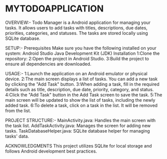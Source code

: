 # MYTODOAPPLICATION
OVERVIEW:-
Todo Manager is a  Android application for managing your tasks. 
It allows users to add tasks with titles, descriptions, due dates, priorities, categories, and statuses.
The tasks are stored locally using SQLite database.

SETUP:-
Prerequisites
Make sure you have the following installed on your system:
Android Studio
Java Development Kit (JDK)
Installation
1:Clone the repository:
2:Open the project in Android Studio.
3:Build the project to ensure all dependencies are downloaded.

USAGE:-
1:Launch the application on an Android emulator or physical device.
2:The main screen displays a list of tasks. You can add a new task by clicking the "Add Task" button.
3:When adding a task, fill in the required details such as title, description, due date, priority, category, and status.
4:Click the "Add Task" button in the Add Task screen to save the task.
5:The main screen will be updated to show the list of tasks, including the newly added task.
6:To delete a task, click on a task in the list. It will be removed from the list.

PROJECT STRUCTURE:-
MainActivity.java: Handles the main screen with the task list.
AddTaskActivity.java: Manages the screen for adding new tasks.
TaskDatabaseHelper.java: SQLite database helper for managing tasks' data.

ACKNOWLEDGMENTS
This project utilizes SQLite for local storage and follows Android development best practices.
